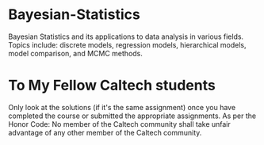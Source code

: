 # Bayesian-Statistics
Bayesian Statistics and its applications to data analysis in various fields. Topics include: discrete models, regression models, hierarchical models, model comparison, and MCMC methods.

# To My Fellow Caltech students
Only look at the solutions (if it's the same assignment) once you have completed the course or submitted the appropriate assignments.
As per the Honor Code: No member of the Caltech community shall take unfair advantage of any other member of the Caltech community. 

